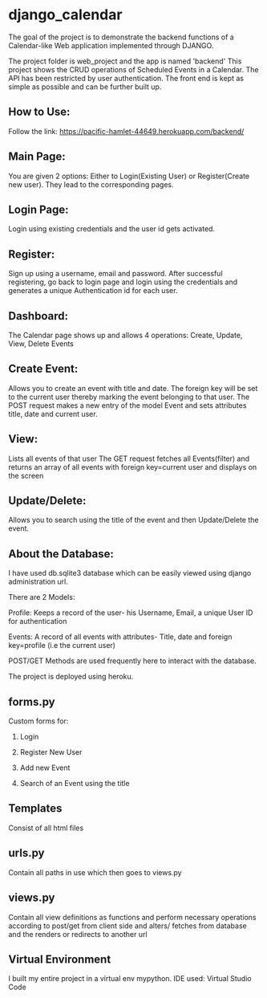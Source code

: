 # django_calendar
The goal of the project is to demonstrate the backend functions of a Calendar-like Web application implemented through DJANGO. 

The project folder is web_project and the app is named 'backend'
This project shows the CRUD operations of Scheduled Events in a Calendar. The API has been restricted by user authentication. 
The front end is kept as simple as possible and can be further built up.

## How to Use:
Follow the link: https://pacific-hamlet-44649.herokuapp.com/backend/

## Main Page:
You are given 2 options: Either to Login(Existing User) or Register(Create new user). They lead to the corresponding pages.

## Login Page: 
Login using existing credentials and the user id gets activated.

## Register:
Sign up using a username, email and password. After successful registering, go back to login page and login using the credentials and generates a unique Authentication id for each user.

## Dashboard:
The Calendar page shows up and allows 4 operations:
Create, Update, View, Delete Events 

## Create Event:
Allows you to create an event with title and date. The foreign key will be set to the current user thereby marking the event belonging to that user. 
The POST request makes a new entry of the model Event and sets attributes title, date and current user.

## View:
Lists all events of that user 
The GET request fetches all Events(filter) and returns an array of all events with foreign key=current user and displays on the screen

## Update/Delete:
Allows you to search using the title of the event and then Update/Delete the event.

## About the Database:
I have used db.sqlite3 database which can be easily viewed using django administration url.

There are 2 Models:
   
   Profile: Keeps a record of the user- his Username, Email, a unique User ID for authentication 
   
   Events: A record of all events with attributes- Title, date and foreign key=profile (i.e the current user)
   
 POST/GET Methods are used frequently here to interact with the database. 
 
 The project is deployed using heroku.
 
 ## forms.py
  Custom forms for:
  1. Login
  
  2. Register New User 
  
  3. Add new Event 
  
  4. Search of an Event using the title
  
  ## Templates
  Consist of all html files 
  
  ## urls.py 
  
  Contain all paths in use which then goes to views.py
  
  ## views.py
   Contain all view definitions as functions and perform necessary operations according to post/get from client side and alters/ fetches from database and the renders or redirects to another url

## Virtual Environment
 I built my entire project in a virtual env mypython.
 IDE used: Virtual Studio Code
